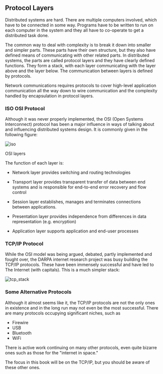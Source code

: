 ## Protocol Layers

Distributed systems are hard. There are multiple computers involved, which have to be connected in some way. Programs have to be written to run on each computer in the system and they all have to co-operate to get a distributed task done.

The common way to deal with complexity is to break it down into smaller and simpler parts. These parts have their own structure, but they also have defined means of communicating with other related parts. In distributed systems, the parts are called protocol layers and they have clearly defined functions. They form a stack, with each layer communicating with the layer above and the layer below. The communication between layers is defined by protocols.

Network communications requires protocols to cover high-level application communication all the way down to wire communication and the complexity handled by encapsulation in protocol layers.

### ISO OSI Protocol

Although it was never properly implemented, the OSI (Open Systems Interconnect) protocol has been a major influence in ways of talking about and influencing distributed systems design. It is commonly given in the following figure: 

![iso](../../../../_resources/iso.gif)

OSI layers

The function of each layer is:

* Network layer provides switching and routing technologies

* Transport layer provides transparent transfer of data between end systems and is responsible for end-to-end error recovery and flow control

* Session layer establishes, manages and terminates connections between applications.

* Presentation layer provides independence from differences in data representation (e.g. encryption)

* Application layer supports application and end-user processes


### TCP/IP Protocol

While the OSI model was being argued, debated, partly implemented and fought over, the DARPA internet research project was busy building the TCP/IP protocols. These have been immensely successful and have led to The Internet (with capitals). This is a much simpler stack:

![tcp_stack](../../../../_resources/tcp_stack.gif)


### Some Alternative Protocols

Although it almost seems like it, the TCP/IP protocols are not the only ones in existence and in the long run may not even be the most successful. There are many protocols occupying significant niches, such as

* Firewire
* USB
* Bluetooth
* WiFi


There is active work continuing on many other protocols, even quite bizarre ones such as those for the "internet in space."

The focus in this book will be on the TCP/IP, but you should be aware of these other ones. 
